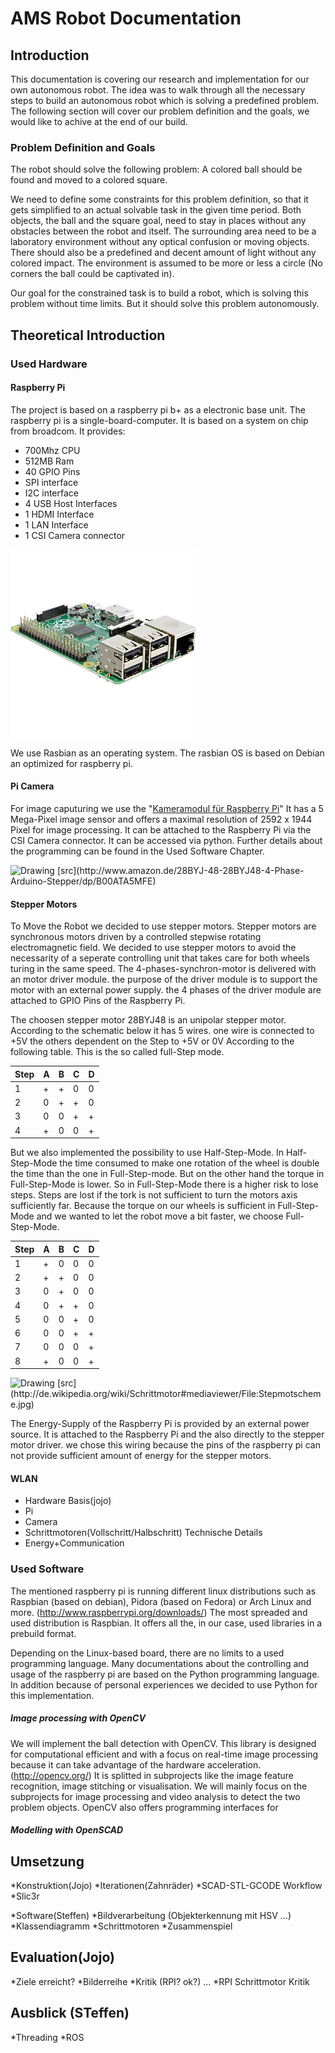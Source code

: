 AMS Robot Documentation
=======================

Introduction
------------
This documentation is covering our research and implementation for our own autonomous robot. The idea was to walk through all the necessary steps to build an autonomous robot which is solving a predefined problem. The following section will cover our problem definition and the goals, we would like to achive at the end of our build.

### Problem Definition and Goals

The robot should solve the following problem: A colored ball should be found and moved to a colored square.

We need to define some constraints for this problem definition, so that it gets simplified to an actual solvable task in the given time period. Both objects, the ball and the square goal, need to stay in places without any obstacles between the robot and itself. The surrounding area need to be a laboratory environment without any optical confusion or moving objects. There should also be a predefined and decent amount of light without any colored impact. The environment is assumed to be more or less a circle (No corners the ball could be captivated in).

Our goal for the constrained task is to build a robot, which is solving this problem without time limits. But it should solve this problem autonomously.


Theoretical Introduction
-------------------------
### Used Hardware

#### Raspberry Pi

The project is based on a raspberry pi b+ as a electronic base unit. The raspberry pi is a single-board-computer. It is based on a system on chip from broadcom. It provides:
- 700Mhz CPU
- 512MB Ram
- 40 GPIO Pins
- SPI interface
- I2C interface
- 4 USB Host Interfaces
- 1 HDMI Interface
- 1 LAN Interface
- 1 CSI Camera connector

![Raspberry Pi](presentation/final/raspberry.png "Raspberry Pi")

We use Rasbian as an operating system. The rasbian OS is based on Debian an optimized for raspberry pi.

#### Pi Camera

For image caputuring we use the "[Kameramodul für Raspberry Pi](http://www.amazon.de/Kamera-Modul-f%C3%BCr-Raspberry-Pi/dp/B00E1GGE40)"
It has a 5 Mega-Pixel image sensor and offers a maximal resolution of 2592 x 1944 Pixel for image processing.
It can be attached to the Raspberry Pi via the CSI Camera connector. It can be accessed via python. Further details about the programming can be found in the Used Software Chapter.

<img src="presentation/final/picamera.jpg" alt="Drawing" style="width: 200px;"/>
[src](http://www.amazon.de/28BYJ-48-28BYJ48-4-Phase-Arduino-Stepper/dp/B00ATA5MFE)

#### Stepper Motors

To Move the Robot we decided to use stepper motors. Stepper motors are synchronous motors driven by a controlled stepwise rotating electromagnetic field.
We decided to use stepper motors to avoid the necessarity of a seperate controlling unit that takes care for both wheels turing in the same speed.
The 4-phases-synchron-motor is delivered with an motor driver module. the purpose of the driver module is to support the motor with an external power supply.
the 4 phases of the driver module are attached to GPIO Pins of the Raspberry Pi.




The choosen stepper motor 28BYJ48 is an unipolar stepper motor. According to the schematic below it has 5 wires. one wire is connected to +5V the others dependent on the Step to +5V or 0V According to the following table. This is the so called full-Step mode.



| Step | A | B | C | D |
|------|---|---|---|---|
| 1    | + | + | 0 | 0 |
| 2    | 0 | + | + | 0 |
| 3    | 0 | 0 | + | + |
| 4    | + | 0 | 0 | + |

But we also implemented the possibility to use Half-Step-Mode. In Half-Step-Mode the time consumed to make one rotation of the wheel is double the time than the one in Full-Step-mode. But on the other hand the torque in Full-Step-Mode is lower. So in Full-Step-Mode there is a higher risk to lose steps. Steps are lost if the tork is not sufficient to turn the motors axis sufficiently far. Because the torque on our wheels is sufficient in Full-Step-Mode and we wanted to let the robot move a bit faster, we choose Full-Step-Mode.

| Step | A | B | C | D |
|------|---|---|---|---|
| 1    | + | 0 | 0 | 0 |
| 2    | + | + | 0 | 0 |
| 3    | 0 | + | 0 | 0 |
| 4    | 0 | + | + | 0 |
| 5    | 0 | 0 | + | 0 |
| 6    | 0 | 0 | + | + |
| 7    | 0 | 0 | 0 | + |
| 8    | + | 0 | 0 | + |



<img src="presentation/final/unipolar-stepper.jpg" alt="Drawing" style="width: 200px;"/>
[src](http://de.wikipedia.org/wiki/Schrittmotor#mediaviewer/File:Stepmotscheme.jpg)

The Energy-Supply of the Raspberry Pi is provided by an external power source. It is attached to the Raspberry Pi and the also directly to the stepper motor driver. we chose this wiring because the pins of the raspberry pi can not provide sufficient amount of energy for the stepper motors.

#### WLAN


* Hardware Basis(jojo)
* Pi
* Camera
* Schrittmotoren(Vollschritt/Halbschritt) Technische Details
* Energy+Communication

### Used Software

The mentioned raspberry pi is running different linux distributions such as Raspbian (based on debian), Pidora (based on Fedora) or Arch Linux and more. (http://www.raspberrypi.org/downloads/) The most spreaded and used distribution is Raspbian. It offers all the, in our case, used libraries in a prebuild format.

Depending on the Linux-based board, there are no limits to a used programming language. Many documentations about the controlling and usage of the raspberry pi are based on the Python programming language. In addition because of personal experiences we decided to use Python for this implementation.

##### Image processing with OpenCV

We will implement the ball detection with OpenCV. This library is designed for computational efficient and with a focus on real-time image processing because it can take advantage of the hardware acceleration.(http://opencv.org/) It is splitted in subprojects like the image feature recognition, image stitching or visualisation. We will mainly focus on the subprojects for image processing and video analysis to detect the two problem objects. OpenCV also offers programming interfaces for

##### Modelling with OpenSCAD



Umsetzung
---------
*Konstruktion(Jojo)
*Iterationen(Zahnräder)
*SCAD-STL-GCODE Workflow
*Slic3r

*Software(Steffen)
*Bildverarbeitung (Objekterkennung mit HSV ...)
*Klassendiagramm
*Schrittmotoren
*Zusammenspiel

Evaluation(Jojo)
----------
*Ziele erreicht?
*Bilderreihe
*Kritik (RPI? ok?) ...
*RPI Schrittmotor Kritik

Ausblick (STeffen)
--------
*Threading
*ROS
